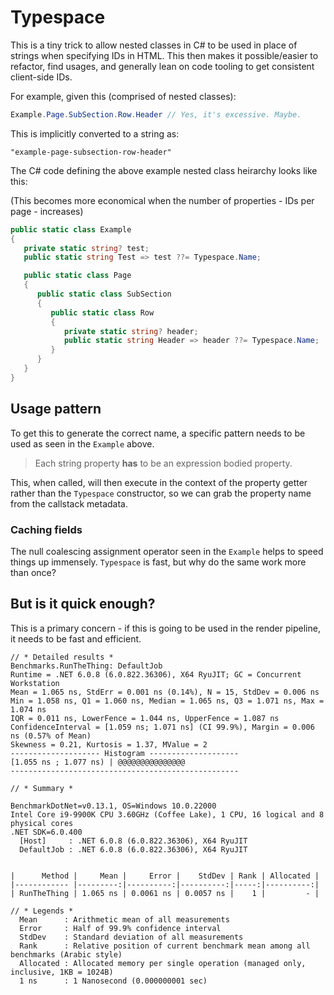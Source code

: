# Typespace

This is a tiny trick to allow nested classes in C# to be used in place of strings when specifying IDs in HTML. This then makes it possible/easier to refactor, find usages, and generally lean on code tooling to get consistent client-side IDs.

For example, given this (comprised of nested classes):

``` csharp
Example.Page.SubSection.Row.Header // Yes, it's excessive. Maybe.
```

This is implicitly converted to a string as:

```
"example-page-subsection-row-header"
```

The C# code defining the above example nested class heirarchy looks like this:

(This becomes more economical when the number of properties - IDs per page - increases)

```csharp
public static class Example
{
   private static string? test;
   public static string Test => test ??= Typespace.Name;

   public static class Page
   {
      public static class SubSection
      {
         public static class Row
         {
            private static string? header;
            public static string Header => header ??= Typespace.Name;
         }
      }
   }
}
```

## Usage pattern

To get this to generate the correct name, a specific pattern needs to be used as seen in the `Example` above. 

> Each string property **has** to be an expression bodied property.

This, when called, will then execute in the context of the property getter rather than the `Typespace` constructor, so we can grab the property name from the callstack metadata.

### Caching fields

The null coalescing assignment operator seen in the `Example` helps to speed things up immensely. `Typespace` is fast, but why do the same work more than once?

## But is it quick enough?

This is a primary concern - if this is going to be used in the render pipeline, it needs to be fast and efficient.

```
// * Detailed results *
Benchmarks.RunTheThing: DefaultJob
Runtime = .NET 6.0.8 (6.0.822.36306), X64 RyuJIT; GC = Concurrent Workstation
Mean = 1.065 ns, StdErr = 0.001 ns (0.14%), N = 15, StdDev = 0.006 ns
Min = 1.058 ns, Q1 = 1.060 ns, Median = 1.065 ns, Q3 = 1.071 ns, Max = 1.074 ns
IQR = 0.011 ns, LowerFence = 1.044 ns, UpperFence = 1.087 ns
ConfidenceInterval = [1.059 ns; 1.071 ns] (CI 99.9%), Margin = 0.006 ns (0.57% of Mean)
Skewness = 0.21, Kurtosis = 1.37, MValue = 2
-------------------- Histogram --------------------
[1.055 ns ; 1.077 ns) | @@@@@@@@@@@@@@@
---------------------------------------------------

// * Summary *

BenchmarkDotNet=v0.13.1, OS=Windows 10.0.22000
Intel Core i9-9900K CPU 3.60GHz (Coffee Lake), 1 CPU, 16 logical and 8 physical cores
.NET SDK=6.0.400
  [Host]     : .NET 6.0.8 (6.0.822.36306), X64 RyuJIT
  DefaultJob : .NET 6.0.8 (6.0.822.36306), X64 RyuJIT


|      Method |     Mean |     Error |    StdDev | Rank | Allocated |
|------------ |---------:|----------:|----------:|-----:|----------:|
| RunTheThing | 1.065 ns | 0.0061 ns | 0.0057 ns |    1 |         - |

// * Legends *
  Mean      : Arithmetic mean of all measurements
  Error     : Half of 99.9% confidence interval
  StdDev    : Standard deviation of all measurements
  Rank      : Relative position of current benchmark mean among all benchmarks (Arabic style)
  Allocated : Allocated memory per single operation (managed only, inclusive, 1KB = 1024B)
  1 ns      : 1 Nanosecond (0.000000001 sec)
```
